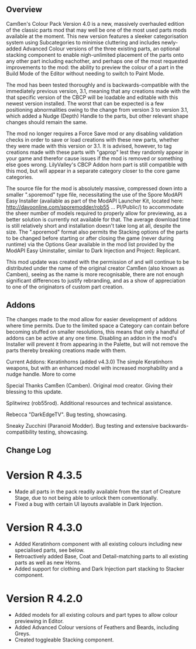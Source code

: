 ## Overview
Camßen's Colour Pack Version 4.0 is a new, massively overhauled edition of the classic parts mod that may well be one of the most used parts mods available at the moment. This new version features a sleeker categorisation system using Subcategories to minimise cluttering and includes newly-added Advanced Colour versions of the three existing parts, an optional stacking component to enable nigh-unlimited placement of the parts onto any other part including eachother, and perhaps one of the most requested improvements to the mod: the ability to preview the colour of a part in the Build Mode of the Editor without needing to switch to Paint Mode.

The mod has been tested thoroughly and is backwards-compatible with the immediately previous version, 3.1, meaning that any creations made with the that specific version of the CBCP will be loadable and editable with this newest version installed. The worst that can be expected is a few positioning abnormalities owing to the change from version 3 to version 3.1, which added a Nudge (Depth) Handle to the parts, but other relevant shape changes should remain the same.

The mod no longer requires a Force Save mod or any disabling validation checks in order to save or load creations with these new parts, whether they were made with this version or 3.1. It is advised, however, to tag creations made with these parts with "gaprop" lest they randomly appear in your game and therefor cause issues if the mod is removed or something else goes wrong. LilyValley's CBCP Addon horn part is still compatible with this mod, but will appear in a separate category closer to the core game categories.

The source file for the mod is absolutely massive, compressed down into a smaller ".sporemod" type file, necessitating the use of the Spore ModAPI Easy Installer (available as part of the ModAPI Launcher Kit, located here: http://davoonline.com/sporemodder/rob55 ... PI/Public/) to accommodate the sheer number of models required to properly allow for previewing, as a better solution is currently not available for that. The average download time is still relatively short and installation doesn't take long at all, despite the size. The ".sporemod" format also permits the Stacking options of the parts to be changed before starting or after closing the game (never during runtime) via the Options Gear available in the mod list provided by the ModAPI Easy Uninstaller, similar to Dark Injection and Project: Replicant.

This mod update was created with the permission of and will continue to be distributed under the name of the original creator Camßen (also known as Camben), seeing as the name is more recognisable, there are not enough significant differences to justify rebranding, and as a show of appreciation to one of the originators of custom part creation.


## Addons
The changes made to the mod allow for easier development of addons where time permits. Due to the limited space a Category can contain before becoming stuffed on smaller resolutions, this means that only a handful of addons can be active at any one time. Disabling an addon in the mod's Installer will prevent it from appearing in the Palette, but will not remove the parts thereby breaking creations made with them.

Current Addons:
Keratinhorns (added v4.3.0)
The simple Keratinhorn weapons, but with an enhanced model with increased morphability and a nudge handle.
More to come

Special Thanks
Camßen (Camben).
Original mod creator. Giving their blessing to this update.

Splitwirez (rob55rod).
Additional resources and technical assistance.

Rebecca "DarkEdgeTV".
Bug testing, showcasing.

Sneaky Zucchini (Paranoid Modder).
Bug testing and extensive backwards-compatibility testing, showcasing.


## Change Log
# Version R 4.3.5
- Made all parts in the pack readily available from the start of Creature Stage, due to not being able to unlock them conventionally.
- Fixed a bug with certain UI layouts available in Dark Injection.
# Version R 4.3.0
- Added Keratinhorn component with all existing colours including new specialised parts, see below.
- Retroactively added Base, Coat and Detail-matching parts to all existing parts as well as new Horns.
- Added support for clothing and Dark Injection part stacking to Stacker component.
# Version R 4.2.0
- Added models for all existing colours and part types to allow colour previewing in Editor.
- Added Advanced Colour versions of Feathers and Beards, including Greys.
- Created toggleable Stacking component.
